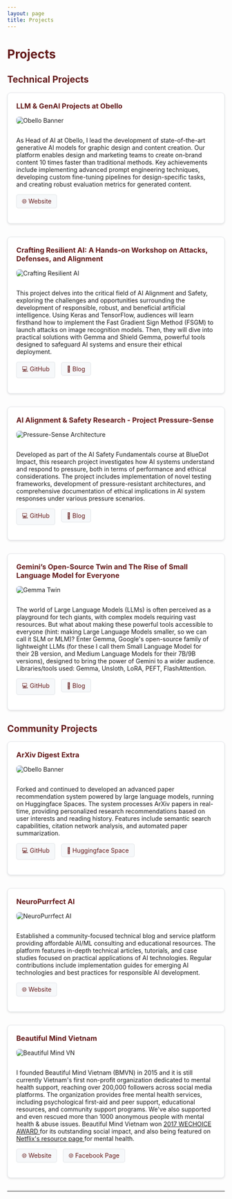 ```yaml
---
layout: page
title: Projects
---
```


<style>
.project-card {
    border: 1px solid #e1e4e8;
    border-radius: 8px;
    padding: 20px;
    margin-bottom: 30px;
    background: white;
    box-shadow: 0 2px 4px rgba(0,0,0,0.1);
}

.project-card img {
    max-width: 100%;
    height: auto;
    border-radius: 6px;
    margin-bottom: 15px;
}

.project-header {
    display: flex;
    align-items: flex-start;
    margin-bottom: 15px;
}

.project-logo {
    width: 60px;
    height: 60px;
    margin-right: 15px;
    border-radius: 8px;
}

.project-title {
    color: #631919;
    margin: 0;
}

.project-links {
    margin: 15px 0;
}

.project-links a {
    display: inline-block;
    padding: 6px 12px;
    margin-right: 10px;
    border-radius: 4px;
    background-color: #f6f8fa;
    color: #631919;
    text-decoration: none;
    font-size: 14px;
    border: 1px solid #e1e4e8;
}

.project-links a:hover {
    background-color: #631919;
    color: white;
}

h1, h2 { color: #631919; }
h3 { color: #7d3f3f; }
</style>

# Projects 

## Technical Projects

<div class="project-card">
    <div class="project-header">
        <h3 class="project-title">LLM & GenAI Projects at Obello</h3>
    </div>
    <img src="/assets/img/obello_banner.png" alt="Obello Banner">
    <p>As Head of AI at Obello, I lead the development of state-of-the-art generative AI models for graphic design and content creation. Our platform enables design and marketing teams to create on-brand content 10 times faster than traditional methods. Key achievements include implementing advanced prompt engineering techniques, developing custom fine-tuning pipelines for design-specific tasks, and creating robust evaluation metrics for generated content.</p>
    <div class="project-links">
        <a href="https://www.obello.com">🌐 Website</a>
    </div>
</div>

<div class="project-card">
    <div class="project-header">
        <h3 class="project-title">Crafting Resilient AI: A Hands-on Workshop on Attacks, Defenses, and Alignment
</h3>
    </div>
    <img src="/assets/img/resilient ai.jpg" alt="Crafting Resilient AI">
    <p>This project delves into the critical field of AI Alignment and Safety, exploring the challenges and opportunities surrounding the development of responsible, robust, and beneficial artificial intelligence. Using Keras and TensorFlow, audiences will learn firsthand how to implement the Fast Gradient Sign Method (FSGM) to launch attacks on image recognition models. Then,  they will dive into practical solutions with Gemma and Shield Gemma, powerful tools designed to safeguard AI systems and ensure their ethical deployment.</p>
    <div class="project-links">
        <a href="https://github.com/linhkid/GDG-DevFest-Codelab-24">💻 GitHub</a>
        <a href="https://neuropurrfectai.substack.com/p/crafting-resilient-ai-a-hands-on">📄 Blog</a>
    </div>
</div>

<div class="project-card">
    <div class="project-header">
        <h3 class="project-title">AI Alignment & Safety Research - Project Pressure-Sense</h3>
    </div>
    <img src="/assets/img/ai_alignment_24.jpg" alt="Pressure-Sense Architecture">
    <p>Developed as part of the AI Safety Fundamentals course at BlueDot Impact, this research project investigates how AI systems understand and respond to pressure, both in terms of performance and ethical considerations. The project includes implementation of novel testing frameworks, development of pressure-resistant architectures, and comprehensive documentation of ethical implications in AI system responses under various pressure scenarios.</p>
    <div class="project-links">
        <a href="https://github.com/linhkid/project-pressure-sense">💻 GitHub</a>
        <a href="https://neuropurrfectai.substack.com/p/navigating-the-complexities-of-ai">📄 Blog</a>
    </div>
</div>

<div class="project-card">
    <div class="project-header">
        <h3 class="project-title">Gemini’s Open-Source Twin and The Rise of Small Language Model for Everyone</h3>
    </div>
    <img src="/assets/img/gemma_twin.jpg" alt="Gemma Twin">
    <p>The world of Large Language Models (LLMs) is often perceived as a playground for tech giants, with complex models requiring vast resources. But what about making these powerful tools accessible to everyone (hint: making Large Language Models smaller, so we can call it SLM or MLM)? Enter Gemma, Google's open-source family of lightweight LLMs (for these I call them Small Language Model for their 2B version, and Medium Language Models for their 7B/9B versions), designed to bring the power of Gemini to a wider audience. Libraries/tools used: Gemma, Unsloth, LoRA, PEFT, FlashAttention.</p>
    <div class="project-links">
        <a href="https://github.com/linhkid/GDG-DevFest-Codelab-24">💻 GitHub</a>
        <a href="https://neuropurrfectai.substack.com/p/crafting-resilient-ai-a-hands-on">📄 Blog</a>
    </div>
</div>

## Community Projects

<div class="project-card">
    <div class="project-header">
        <h3 class="project-title">ArXiv Digest Extra</h3>
    </div>
    <img src="/assets/img/arxiv.jpeg" alt="Obello Banner">
    <p>Forked and continued to developed an advanced paper recommendation system powered by large language models, running on Huggingface Spaces. The system processes ArXiv papers in real-time, providing personalized research recommendations based on user interests and reading history. Features include semantic search capabilities, citation network analysis, and automated paper summarization.</p>
    <div class="project-links">
       <a href="https://github.com/linhkid/ArxivDigest-extra">💻 GitHub</a>
       <a href="https://huggingface.co/spaces/linhkid91/ArxivDigest-extra">🤗 Huggingface Space</a>
    </div>
</div>

<div class="project-card">
    <div class="project-header">
        <h3 class="project-title">NeuroPurrfect AI</h3>
    </div>
    <img src="/assets/img/NPA.png" alt="NeuroPurrfect AI">
    <p>Established a community-focused technical blog and service platform providing affordable AI/ML consulting and educational resources. The platform features in-depth technical articles, tutorials, and case studies focused on practical applications of AI technologies. Regular contributions include implementation guides for emerging AI technologies and best practices for responsible AI development.</p>
    <div class="project-links">
        <a href="https://neuropurrfectai.substack.com/">🌐 Website</a>
    </div>
</div>


<div class="project-card">
    <div class="project-header">
        <h3 class="project-title">Beautiful Mind Vietnam</h3>
    </div>
    <img src="/assets/img/bmvn.webp" alt="Beautiful Mind VN">
    <p>I founded Beautiful Mind Vietnam (BMVN) in 2015 and it is still currently Vietnam's first non-profit organization dedicated to mental health support, reaching over 200,000 followers across social media platforms. The organization provides free mental health services, including psychological first-aid and peer support, educational resources, and community support programs. We've also supported and even rescued more than 1000 anonymous people with mental health & abuse issues. Beautiful Mind Vietnam won <a href="http://2017.wechoice.vn/de-cu-hang-muc-doi-song-gioi-tre.htm"> 2017 WECHOICE AWARD </a> for its outstanding social impact, and also being featured on <a href="https://www.wannatalkaboutit.com/vn/">Netflix's resource page </a> for mental health. </p>
    <div class="project-links">
        <a href="https://beautifulmindvn.com/">🌐 Website</a>
        <a href="https://www.facebook.com/beautifulmindvn">🌐 Facebook Page</a>
    </div>
</div>

---

<style>
@media (max-width: 768px) {
    .project-card {
        padding: 15px;
    }
    
    .project-logo {
        width: 40px;
        height: 40px;
    }
    
    .project-links a {
        margin-bottom: 8px;
    }
}
</style>

